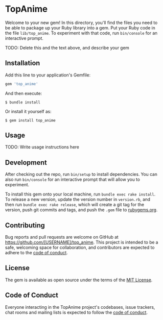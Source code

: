 # TopAnime

Welcome to your new gem! In this directory, you'll find the files you need to be able to package up your Ruby library into a gem. Put your Ruby code in the file `lib/top_anime`. To experiment with that code, run `bin/console` for an interactive prompt.

TODO: Delete this and the text above, and describe your gem

## Installation

Add this line to your application's Gemfile:

```ruby
gem 'top_anime'
```

And then execute:

    $ bundle install

Or install it yourself as:

    $ gem install top_anime

## Usage

TODO: Write usage instructions here

## Development

After checking out the repo, run `bin/setup` to install dependencies. You can also run `bin/console` for an interactive prompt that will allow you to experiment.

To install this gem onto your local machine, run `bundle exec rake install`. To release a new version, update the version number in `version.rb`, and then run `bundle exec rake release`, which will create a git tag for the version, push git commits and tags, and push the `.gem` file to [rubygems.org](https://rubygems.org).

## Contributing

Bug reports and pull requests are welcome on GitHub at https://github.com/[USERNAME]/top_anime. This project is intended to be a safe, welcoming space for collaboration, and contributors are expected to adhere to the [code of conduct](https://github.com/[USERNAME]/top_anime/blob/master/CODE_OF_CONDUCT.md).


## License

The gem is available as open source under the terms of the [MIT License](https://opensource.org/licenses/MIT).

## Code of Conduct

Everyone interacting in the TopAnime project's codebases, issue trackers, chat rooms and mailing lists is expected to follow the [code of conduct](https://github.com/[USERNAME]/top_anime/blob/master/CODE_OF_CONDUCT.md).
